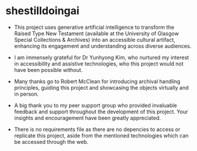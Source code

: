# shestilldoingai
- This project uses generative artificial intelligence to transform the Raised Type New Testament (available at the University of Glasgow Special Collections & Archives) into an accessible cultural artifact, enhancing its engagement and understanding across diverse audiences.

- I  am immensely grateful for Dr Yunhyong Kim, who nurtured my interest in accessibility and assistive technologies, who this project would not have been possible without.
  
- Many thanks go to Robert McClean for introducing archival handling principles, guiding this project and showcasing the objects virtually and in person.

- A big thank you to my peer support group who provided invaluable feedback and support throughout the development of this project. Your insights and encouragement have been greatly appreciated.

- There is no requirements file as there are no depencies to access or replicate this project, aside from the mentioned technologies which can be accessed through the web.
